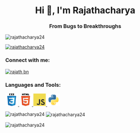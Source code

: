 

<h1 align="center">Hi 👋, I'm Rajathacharya</h1>
<h3 align="center">From Bugs to Breakthroughs</h3>

<p align="left"> <img src="https://komarev.com/ghpvc/?username=rajathacharya24&label=Profile%20views&color=0e75b6&style=flat" alt="rajathacharya24" /> </p>

<p align="left"> <a href="https://github.com/ryo-ma/github-profile-trophy"><img src="https://github-profile-trophy.vercel.app/?username=rajathacharya24" alt="rajathacharya24" /></a> </p>

<h3 align="left">Connect with me:</h3>
<p align="left">
<a href="https://linkedin.com/in/rajath bn" target="blank"><img align="center" src="https://raw.githubusercontent.com/rahuldkjain/github-profile-readme-generator/master/src/images/icons/Social/linked-in-alt.svg" alt="rajath bn" height="30" width="40" /></a>
</p>

<h3 align="left">Languages and Tools:</h3>
<p align="left"> <a href="https://www.w3schools.com/css/" target="_blank" rel="noreferrer"> <img src="https://raw.githubusercontent.com/devicons/devicon/master/icons/css3/css3-original-wordmark.svg" alt="css3" width="40" height="40"/> </a> <a href="https://www.w3.org/html/" target="_blank" rel="noreferrer"> <img src="https://raw.githubusercontent.com/devicons/devicon/master/icons/html5/html5-original-wordmark.svg" alt="html5" width="40" height="40"/> </a> <a href="https://developer.mozilla.org/en-US/docs/Web/JavaScript" target="_blank" rel="noreferrer"> <img src="https://raw.githubusercontent.com/devicons/devicon/master/icons/javascript/javascript-original.svg" alt="javascript" width="40" height="40"/> </a> <a href="https://www.python.org" target="_blank" rel="noreferrer"> <img src="https://raw.githubusercontent.com/devicons/devicon/master/icons/python/python-original.svg" alt="python" width="40" height="40"/> </a> </p>

<p><img align="left" src="https://github-readme-stats.vercel.app/api/top-langs?username=rajathacharya24&show_icons=true&locale=en&layout=compact" alt="rajathacharya24" /></p>

<p>&nbsp;<img align="center" src="https://github-readme-stats.vercel.app/api?username=rajathacharya24&show_icons=true&locale=en" alt="rajathacharya24" /></p>

<p><img align="center" src="https://github-readme-streak-stats.herokuapp.com/?user=rajathacharya24&" alt="rajathacharya24" /></p>

